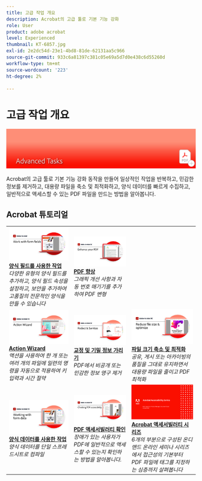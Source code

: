 ```yaml
---
title: 고급 작업 개요
description: Acrobat의 고급 툴로 기본 기능 강화
role: User
product: adobe acrobat
level: Experienced
thumbnail: KT-6857.jpg
exl-id: 2e2dc54d-23e1-4bd8-81de-62131aa5c966
source-git-commit: 933c6a81397c381c05e69a5d7d0e438c6d55260d
workflow-type: tm+mt
source-wordcount: '223'
ht-degree: 2%

---
```


# 고급 작업 개요

![Acrobat 시작 이미지](../assets/Hero-AdvancedTasks.png)

Acrobat의 고급 툴로 기본 기능 강화 동작을 만들어 일상적인 작업을 반복하고, 민감한 정보를 제거하고, 대용량 파일을 축소 및 최적화하고, 양식 데이터를 빠르게 수집하고, 일반적으로 액세스할 수 있는 PDF 파일을 만드는 방법을 알아봅니다.

## Acrobat 튜토리얼

<table style="table-layout:fixed">
<tr>
  <td>
    <a href="workforms.md">
      <img alt="양식 필드를 사용한 작업" src="../assets/Workform_1280.png" />
    </a>
    <div>
    <a href="workforms.md"><strong>양식 필드를 사용한 작업</strong></a>
    </div>
    <em>다양한 유형의 양식 필드를 추가하고, 양식 필드 속성을 설정하고, 보안을 추가하여 고품질의 전문적인 양식을 만들 수 있습니다</em>
    <br>
  </td>
  <td>
    <a href="enhance.md">
      <img alt="PDF 향상" src="../assets/Enhance_1280.png" />
    </a>
    <div>
    <a href="enhance.md"><strong>PDF 향상</strong></a>
    </div>
    <em>그래픽 개선 사항과 자동 번호 매기기를 추가하여 PDF 변형</em>
    <br>
  </td>
  <td>  
</tr>
<tr>
  <td>
    <a href="action.md">
      <img alt="Action Wizard" src="../assets/Action.jpg" />
    </a>
    <div>
    <a href="action.md"><strong>Action Wizard</strong></a>
    </div>
    <em>액션을 사용하여 한 개 또는 여러 개의 파일에 일련의 명령을 자동으로 적용하여 키 입력과 시간 절약</em>
    <br>
  </td>  
  <td>
    <a href="redact.md">
      <img alt="교정 및 기밀 정보 가리기" src="../assets/Redact.jpg" />
    </a>
    <div>
    <a href="redact.md"><strong>교정 및 기밀 정보 가리기</strong></a>
    </div>
    <em>PDF에서 비공개 또는 민감한 정보 영구 제거</em>
    <br>
  </td>
  <td>
    <a href="reduce.md">
      <img alt="파일 크기 축소 및 최적화" src="../assets/Reduce.jpg" />
    </a>
    <div>
    <a href="reduce.md"><strong>파일 크기 축소 및 최적화</strong></a>
    </div>
    <em>공유, 게시 또는 아카이빙의 품질을 그대로 유지하면서 대용량 파일을 줄이고 PDF 최적화</em>
    <br>
  </td>
</tr>
<tr>
  <td>
    <a href="formdata.md">
      <img alt="Action Wizard" src="../assets/FormData.jpg" />
    </a>
    <div>
    <a href="formdata.md"><strong>양식 데이터를 사용한 작업</strong></a>
    </div>
    <em>양식 데이터를 단일 스프레드시트로 컴파일</em>
    <br>
  </td>
   <td>
    <a href="accessibility.md">
      <img alt="PDF 액세서빌러티 확인" src="../assets/Checkingaccessible_1280.jpg" />
    </a>
    <div>
    <a href="accessibility.md"><strong>PDF 액세서빌러티 확인</strong></a>
    </div>
    <em>장애가 있는 사용자가 PDF에 일반적으로 액세스할 수 있는지 확인하는 방법을 알아봅니다.</em>
    <br>
  </td>
  <td>
    <a href="accessibility-series.md">
      <img alt="액세스 가능한 PDF 파일 준비" src="../assets/Accessibilityseries_1280.png" />
    </a>
    <div>
    <a href="accessibility-series.md"><strong>Acrobat 액세서빌러티 시리즈</strong></a>
    </div>
    <em>6개의 부분으로 구성된 온디맨드 온라인 세미나 시리즈에서 접근성의 기본부터 PDF 파일에 태그를 지정하는 심층까지 살펴봅니다</em>
    <br>
  </td>
</tr>
</table>
